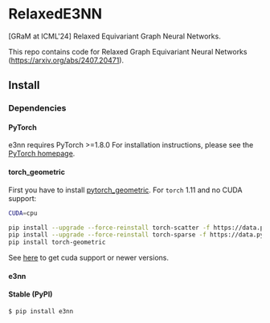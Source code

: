 # RelaxedE3NN
[GRaM at ICML'24] Relaxed Equivariant Graph Neural Networks.

This repo contains code for Relaxed Graph Equivariant Neural Networks (https://arxiv.org/abs/2407.20471). 

## Install

### Dependencies

#### PyTorch

e3nn requires PyTorch >=1.8.0 For installation instructions, please see the [PyTorch homepage](https://pytorch.org/).

#### torch_geometric

First you have to install [pytorch_geometric](https://github.com/rusty1s/pytorch_geometric). For `torch` 1.11 and no CUDA support:

```bash
CUDA=cpu

pip install --upgrade --force-reinstall torch-scatter -f https://data.pyg.org/whl/torch-1.11.0+${CUDA}.html
pip install --upgrade --force-reinstall torch-sparse -f https://data.pyg.org/whl/torch-1.11.0+${CUDA}.html
pip install torch-geometric
```

See [here](https://github.com/rusty1s/pytorch_geometric#installation) to get cuda support or newer versions.

#### e3nn

#### Stable (PyPI)

```bash
$ pip install e3nn
```

